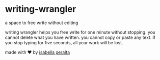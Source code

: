 # writing-wrangler
a space to free write without editing

writing wrangler helps you free write for one minute without stopping.
you cannot delete what you have written. you cannot copy or paste any text.
if you stop typing for five seconds, all your work will be lost.

made with ❤️ by <a href="https://isabellaperalta.com/"> isabella peralta</a>
